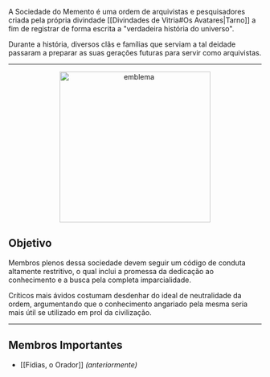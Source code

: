 A Sociedade do Memento é uma ordem de arquivistas e pesquisadores criada pela própria divindade [[Divindades de Vitria#Os Avatares|Tarno]] a fim de registrar de forma escrita a "verdadeira história do universo".

Durante a história, diversos clãs e famílias que serviam a tal deidade passaram a preparar as suas gerações futuras para servir como arquivistas.

---

<div style="text-align: center;">
<img src="https://i.imgur.com/vKfRPfn.png" width="300" alt="emblema">
</div>

## Objetivo

Membros plenos dessa sociedade devem seguir um código de conduta altamente restritivo, o qual inclui a promessa da dedicação ao conhecimento e a busca pela completa imparcialidade.

Críticos mais ávidos costumam desdenhar do ideal de neutralidade da ordem, argumentando que o conhecimento angariado pela mesma seria mais útil se utilizado em prol da civilização.

---

## Membros Importantes

- [[Fídias, o Orador]] *(anteriormente)*
